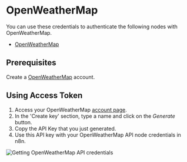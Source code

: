 # OpenWeatherMap

You can use these credentials to authenticate the following nodes with OpenWeatherMap.

- [OpenWeatherMap](/integrations/builtin/app-nodes/n8n-nodes-base.openWeatherMap/)

## Prerequisites

Create a [OpenWeatherMap](https://openweathermap.org/) account. 

## Using Access Token

1. Access your OpenWeatherMap [account page](https://home.openweathermap.org/api_keys).
2. In the 'Create key' section, type a name and click on the *Generate* button.
3. Copy the API Key that you just generated.
4. Use this API key with your OpenWeatherMap API node credentials in n8n.

![Getting OpenWeatherMap API credentials](/_images/integrations/builtin/credentials/openweathermap/using-access-token.gif)
